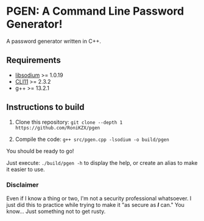# PGEN: A Command Line Password Generator!

A password generator written in C++.

## Requirements

- [libsodium](https://doc.libsodium.org/) >= 1.0.19
- [CLI11](https://github.com/CLIUtils/CLI11/) >= 2.3.2
- g++ >= 13.2.1

## Instructions to build

1. Clone this repository:
`git clone --depth 1 https://github.com/RoniKZX/pgen`

2. Compile the code:
`g++ src/pgen.cpp -lsodium -o build/pgen`

You should be ready to go!

Just execute: `./build/pgen -h` to display the help, or create an alias to make it easier to use.

### Disclaimer
Even if I know a thing or two, I'm not a security professional whatsoever.
I just did this to practice while trying to make it "as secure as ***I*** can."
You know... Just something not to get rusty.
